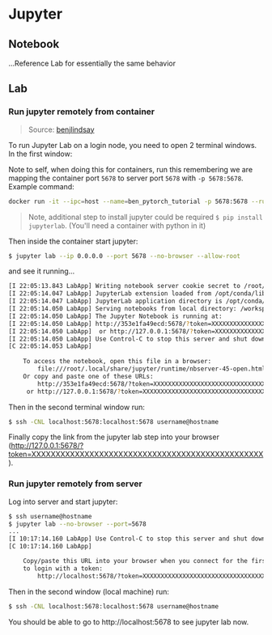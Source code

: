 # Jupyter

## Notebook

...Reference Lab for essentially the same behavior

## Lab

### Run jupyter remotely from container

> Source: [benjlindsay](https://benjlindsay.com/posts/running-jupyter-lab-remotely)


To run Jupyter Lab on a login node, you need to open 2 terminal windows. In the first window:

Note to self, when doing this for containers, run this remembering we are mapping the container port ```5678``` to server port ```5678``` with ```-p 5678:5678```. Example command:
```bash
docker run -it --ipc=host --name=ben_pytorch_tutorial -p 5678:5678 --runtime=nvidia -v /home/bb927/Documents/pytorch:/workspace pytorch/pytorch:latest bash
```

> Note, additional step to install jupyter could be required ```$ pip install jupyterlab```. (You'll need a container with python in it)

Then inside the container start jupyter:

```bash
$ jupyter lab --ip 0.0.0.0 --port 5678 --no-browser --allow-root

```
and see it running...

```bash
[I 22:05:13.843 LabApp] Writing notebook server cookie secret to /root/.local/share/jupyter/runtime/notebook_cookie_secret
[I 22:05:14.047 LabApp] JupyterLab extension loaded from /opt/conda/lib/python3.7/site-packages/jupyterlab
[I 22:05:14.047 LabApp] JupyterLab application directory is /opt/conda/share/jupyter/lab
[I 22:05:14.050 LabApp] Serving notebooks from local directory: /workspace
[I 22:05:14.050 LabApp] The Jupyter Notebook is running at:
[I 22:05:14.050 LabApp] http://353e1fa49ecd:5678/?token=XXXXXXXXXXXXXXXXXXXXXXXXXXXXXXXXXXXXXXXXXXXXXXXX
[I 22:05:14.050 LabApp]  or http://127.0.0.1:5678/?token=XXXXXXXXXXXXXXXXXXXXXXXXXXXXXXXXXXXXXXXXXXXXXXXX
[I 22:05:14.050 LabApp] Use Control-C to stop this server and shut down all kernels (twice to skip confirmation).
[C 22:05:14.053 LabApp] 
    
    To access the notebook, open this file in a browser:
        file:///root/.local/share/jupyter/runtime/nbserver-45-open.html
    Or copy and paste one of these URLs:
        http://353e1fa49ecd:5678/?token=XXXXXXXXXXXXXXXXXXXXXXXXXXXXXXXXXXXXXXXXXXXXXXXX
     or http://127.0.0.1:5678/?token=XXXXXXXXXXXXXXXXXXXXXXXXXXXXXXXXXXXXXXXXXXXXXXXX
```

Then in the second terminal window run:

```bash
$ ssh -CNL localhost:5678:localhost:5678 username@hostname
```

Finally copy the link from the jupyter lab step into your browser (http://127.0.0.1:5678/?token=XXXXXXXXXXXXXXXXXXXXXXXXXXXXXXXXXXXXXXXXXXXXXXXX).

### Run jupyter remotely from server

Log into server and start jupyter:

```bash
$ ssh username@hostname
$ jupyter lab --no-browser --port=5678
...
[I 10:17:14.160 LabApp] Use Control-C to stop this server and shut down all kernels (twice to skip confirmation).
[C 10:17:14.160 LabApp]

    Copy/paste this URL into your browser when you connect for the first time,
    to login with a token:
        http://localhost:5678/?token=XXXXXXXXXXXXXXXXXXXXXXXXXXXXXXXXXXXXXXXXXXXXXXXX
```

Then in the second window (local machine) run:

```bash
$ ssh -CNL localhost:5678:localhost:5678 username@hostname
```

You should be able to go to http://localhost:5678 to see jupyter lab now.